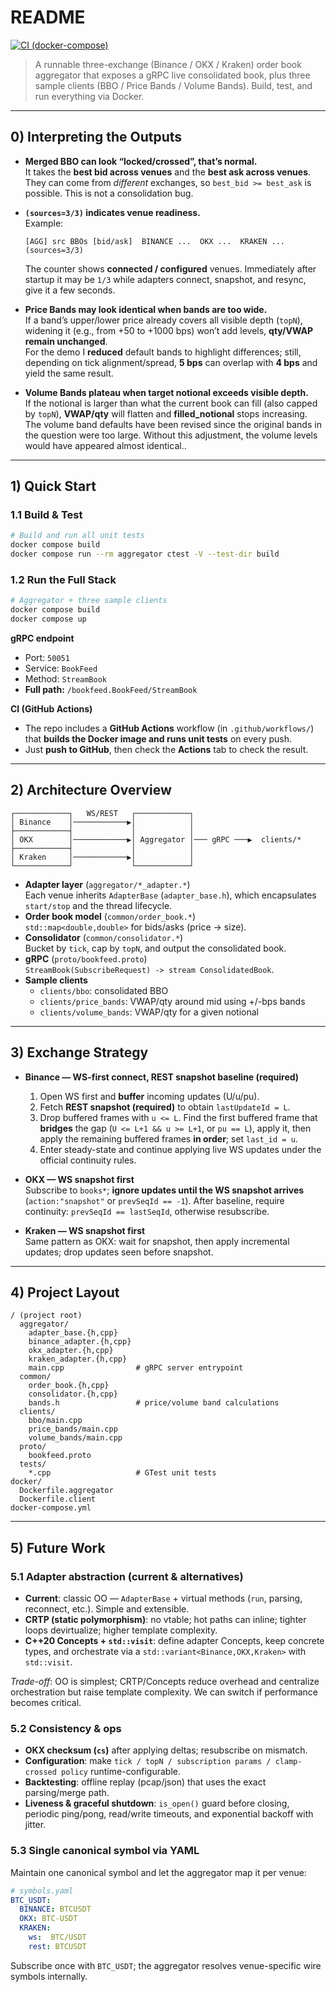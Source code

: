 # README

[![CI (docker-compose)](https://github.com/wenalan/crypto-orderbook-aggregator/actions/workflows/ci.yml/badge.svg)](https://github.com/wenalan/crypto-orderbook-aggregator/actions/workflows/ci.yml)

> A runnable three-exchange (Binance / OKX / Kraken) order book aggregator that exposes a gRPC live consolidated book, plus three sample clients (BBO / Price Bands / Volume Bands). 
> Build, test, and run everything via Docker.

---
## 0) Interpreting the Outputs

- **Merged BBO can look “locked/crossed”, that’s normal.**  
  It takes the **best bid across venues** and the **best ask across venues**. They can come from *different* exchanges, so `best_bid >= best_ask` is possible. This is not a consolidation bug.

- **`(sources=3/3)` indicates venue readiness.**  
  Example:
  ```
  [AGG] src BBOs [bid/ask]  BINANCE ...  OKX ...  KRAKEN ...  (sources=3/3)
  ```
  The counter shows **connected / configured** venues. Immediately after startup it may be `1/3` while adapters connect, snapshot, and resync, give it a few seconds.

- **Price Bands may look identical when bands are too wide.**  
  If a band’s upper/lower price already covers all visible depth (`topN`), widening it (e.g., from +50 to +1000 bps) won’t add levels, **qty/VWAP remain unchanged**.  
  For the demo I **reduced** default bands to highlight differences; still, depending on tick alignment/spread, **5 bps** can overlap with **4 bps** and yield the same result.

- **Volume Bands plateau when target notional exceeds visible depth.**  
  If the notional is larger than what the current book can fill (also capped by `topN`), **VWAP/qty** will flatten and **filled_notional** stops increasing. The volume band defaults have been revised since the original bands in the question were too large. Without this adjustment, the volume levels would have appeared almost identical..

---

## 1) Quick Start

### 1.1 Build & Test

```bash
# Build and run all unit tests
docker compose build
docker compose run --rm aggregator ctest -V --test-dir build
```

### 1.2 Run the Full Stack

```bash
# Aggregator + three sample clients
docker compose build
docker compose up
```

**gRPC endpoint**

- Port: `50051`  
- Service: `BookFeed`  
- Method: `StreamBook`  
- **Full path:** `/bookfeed.BookFeed/StreamBook`

**CI (GitHub Actions)**

- The repo includes a **GitHub Actions** workflow (in `.github/workflows/`) that **builds the Docker image and runs unit tests** on every push.  
- Just **push to GitHub**, then check the **Actions** tab to check the result.

---

## 2) Architecture Overview

```
┌────────────┐   WS/REST   ┌────────────┐
│ Binance    │────────────▶│            │
├────────────┤             │            │
│ OKX        │────────────▶│ Aggregator │─── gRPC ───▶  clients/*
├────────────┤             │            │
│ Kraken     │────────────▶│            │
└────────────┘             └────────────┘
```

- **Adapter layer** (`aggregator/*_adapter.*`)  
  Each venue inherits `AdapterBase` (`adapter_base.h`), which encapsulates `start/stop` and the thread lifecycle.
- **Order book model** (`common/order_book.*`)  
  `std::map<double,double>` for bids/asks (price -> size).
- **Consolidator** (`common/consolidator.*`)  
  Bucket by `tick`, cap by `topN`, and output the consolidated book.
- **gRPC** (`proto/bookfeed.proto`)  
  `StreamBook(SubscribeRequest) -> stream ConsolidatedBook`.
- **Sample clients**  
  - `clients/bbo`: consolidated BBO  
  - `clients/price_bands`: VWAP/qty around mid using +/-bps bands  
  - `clients/volume_bands`: VWAP/qty for a given notional

---

## 3) Exchange Strategy

- **Binance — WS-first connect, REST snapshot baseline (required)**  
  1) Open WS first and **buffer** incoming updates (U/u/pu).  
  2) Fetch **REST snapshot (required)** to obtain `lastUpdateId = L`.  
  3) Drop buffered frames with `u <= L`. Find the first buffered frame that **bridges** the gap (`U <= L+1 && u >= L+1`, or `pu == L`), apply it, then apply the remaining buffered frames **in order**; set `last_id = u`.  
  4) Enter steady-state and continue applying live WS updates under the official continuity rules.

- **OKX — WS snapshot first**  
  Subscribe to `books*`; **ignore updates until the WS snapshot arrives** (`action:"snapshot"` or `prevSeqId == -1`). After baseline, require continuity: `prevSeqId == lastSeqId`, otherwise resubscribe.

- **Kraken — WS snapshot first**  
  Same pattern as OKX: wait for snapshot, then apply incremental updates; drop updates seen before snapshot.

---

## 4) Project Layout

```
/ (project root)
  aggregator/
    adapter_base.{h,cpp}
    binance_adapter.{h,cpp}
    okx_adapter.{h,cpp}
    kraken_adapter.{h,cpp}
    main.cpp                # gRPC server entrypoint
  common/
    order_book.{h,cpp}
    consolidator.{h,cpp}
    bands.h                 # price/volume band calculations
  clients/
    bbo/main.cpp
    price_bands/main.cpp
    volume_bands/main.cpp
  proto/
    bookfeed.proto
  tests/
    *.cpp                   # GTest unit tests
docker/
  Dockerfile.aggregator
  Dockerfile.client
docker-compose.yml
```

---

## 5) Future Work

### 5.1 Adapter abstraction (current & alternatives)
- **Current**: classic OO — `AdapterBase` + virtual methods (`run`, parsing, reconnect, etc.). Simple and extensible.  
- **CRTP (static polymorphism)**: no vtable; hot paths can inline; tighter loops devirtualize; higher template complexity.  
- **C++20 Concepts + `std::visit`**: define adapter Concepts, keep concrete types, and orchestrate via a `std::variant<Binance,OKX,Kraken>` with `std::visit`.

*Trade-off*: OO is simplest; CRTP/Concepts reduce overhead and centralize orchestration but raise template complexity. We can switch if performance becomes critical.

### 5.2 Consistency & ops
- **OKX checksum (`cs`)** after applying deltas; resubscribe on mismatch.  
- **Configuration**: make `tick / topN / subscription params / clamp-crossed policy` runtime-configurable.  
- **Backtesting**: offline replay (pcap/json) that uses the exact parsing/merge path.  
- **Liveness & graceful shutdown**: `is_open()` guard before closing, periodic ping/pong, read/write timeouts, and exponential backoff with jitter.

### 5.3 Single canonical symbol via YAML
Maintain one canonical symbol and let the aggregator map it per venue:

```yaml
# symbols.yaml
BTC_USDT:
  BINANCE: BTCUSDT
  OKX: BTC-USDT
  KRAKEN:
    ws:  BTC/USDT
    rest: BTCUSDT
```

Subscribe once with `BTC_USDT`; the aggregator resolves venue-specific wire symbols internally.
